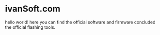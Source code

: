 # ivanSoft.com
hello world! here you can find the official software and firmware concluded the official flashing tools.
